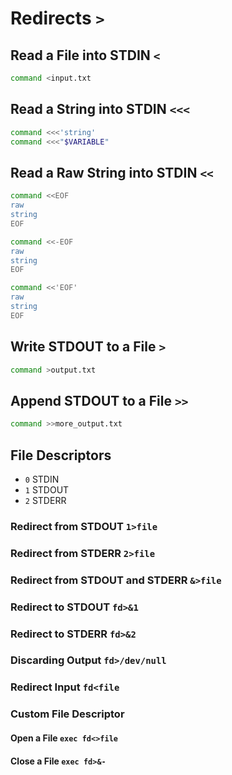 # Redirects `>`

## Read a File into STDIN `<`

```bash
command <input.txt
```

## Read a String into STDIN `<<<`

```bash
command <<<'string'
command <<<"$VARIABLE"
```

## Read a Raw String into STDIN `<<`

```bash
command <<EOF
raw
string
EOF
```

```bash
command <<-EOF
raw
string
EOF
```

```bash
command <<'EOF'
raw
string
EOF
```

## Write STDOUT to a File `>`

```bash
command >output.txt
```

## Append STDOUT to a File `>>`

```bash
command >>more_output.txt
```

## File Descriptors

- `0` STDIN
- `1` STDOUT
- `2` STDERR

### Redirect from STDOUT `1>file`

### Redirect from STDERR `2>file`

### Redirect from STDOUT and STDERR `&>file`

### Redirect to STDOUT `fd>&1`

### Redirect to STDERR `fd>&2`

### Discarding Output `fd>/dev/null`

### Redirect Input `fd<file`

### Custom File Descriptor

#### Open a File `exec fd<>file`

#### Close a File `exec fd>&-`
